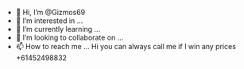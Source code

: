 - 👋 Hi, I’m @Gizmos69
- 👀 I’m interested in ...
- 🌱 I’m currently learning ...
- 💞️ I’m looking to collaborate on ...
- 📫 How to reach me ...
Hi you can always call me if I win any prices +61452498832 
<!---
Gizmos69/Gizmos69 is a ✨ special ✨ repository because its `README.md` (this file) appears on your GitHub profile.
You can click the Preview link to take a look at your changes.
--->
